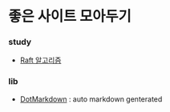 # 좋은 사이트 모아두기

### study

* [Raft 알고리즘](https://medium.com/curg/raft-consensus-%EC%9D%B4%ED%95%B4-%EA%B0%80%EB%8A%A5%ED%95%9C-%ED%95%A9%EC%9D%98-%EC%95%8C%EA%B3%A0%EB%A6%AC%EC%A6%98%EC%9D%84-%EC%9C%84%ED%95%9C-%EC%97%AC%EC%A0%95-f7ecb9f450ab)

### lib

* [DotMarkdown](https://github.com/JosefPihrt/DotMarkdown) : auto markdown genterated
